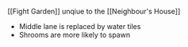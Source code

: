[[Fight Garden]] unqiue to the [[Neighbour's House]]

- Middle lane is replaced by water tiles
- Shrooms are more likely to spawn